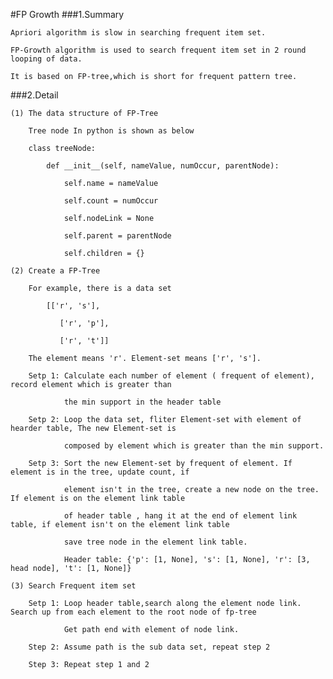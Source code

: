 #FP Growth
###1.Summary
    
    Apriori algorithm is slow in searching frequent item set.
    
    FP-Growth algorithm is used to search frequent item set in 2 round looping of data.
    
    It is based on FP-tree,which is short for frequent pattern tree.
    
###2.Detail
    
    (1) The data structure of FP-Tree 
    
        Tree node In python is shown as below
        
        class treeNode:
        
            def __init__(self, nameValue, numOccur, parentNode):
            
                self.name = nameValue
                
                self.count = numOccur
                
                self.nodeLink = None
                
                self.parent = parentNode     
                
                self.children = {} 
                
    (2) Create a FP-Tree
    
        For example, there is a data set
        
            [['r', 's'],
            
               ['r', 'p'],
               
               ['r', 't']]
        
        The element means 'r'. Element-set means ['r', 's'].
        
        Setp 1: Calculate each number of element ( frequent of element), record element which is greater than 
        
                the min support in the header table
        
        Setp 2: Loop the data set, fliter Element-set with element of hearder table, The new Element-set is 
        
                composed by element which is greater than the min support.
                
        Setp 3: Sort the new Element-set by frequent of element. If element is in the tree, update count, if
        
                element isn't in the tree, create a new node on the tree. If element is on the element link table 
                
                of header table , hang it at the end of element link table, if element isn't on the element link table 
                
                save tree node in the element link table.
                
                Header table: {'p': [1, None], 's': [1, None], 'r': [3, head node], 't': [1, None]}
                
    (3) Search Frequent item set
        
        Setp 1: Loop header table,search along the element node link. Search up from each element to the root node of fp-tree
        
                Get path end with element of node link.
        
        Step 2: Assume path is the sub data set, repeat step 2 
        
        Step 3: Repeat step 1 and 2
